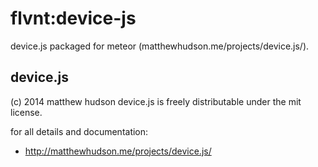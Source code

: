 flvnt:device-js
===============

device.js packaged for meteor (matthewhudson.me/projects/device.js/).



device.js
---------

(c) 2014 matthew hudson
device.js is freely distributable under the mit license.

for all details and documentation:
- http://matthewhudson.me/projects/device.js/
